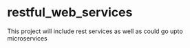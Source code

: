 # restful_web_services
This project will include rest services as well as could go upto microservices
